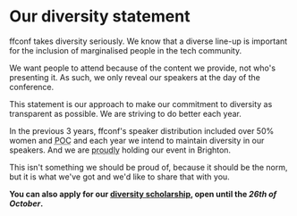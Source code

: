 # Our diversity statement

ffconf takes diversity seriously. We know that a diverse line-up is important for the inclusion of marginalised people in the tech community.

We want people to attend because of the content we provide, not who's presenting it. As such, we only reveal our speakers at the day of the conference.

This statement is our approach to make our commitment to diversity as transparent as possible. We are striving to do better each year.

In the previous 3 years, ffconf's speaker distribution included over 50% women and <abbr title="people of colour">POC</abbr> and each year we intend to maintain diversity in our speakers. And we are <abbr title="proudly"><span>p</span><span>r</span><span>o</span><span>u</span><span>d</span><span>l</span><span>y</span></abbr> holding our event in Brighton.

This isn't something we should be proud of, because it should be the norm, but it is what we've got and we'd like to share that with you.

**You can also apply for our [diversity scholarship](/scholarship), open until the _26th of October_.**
